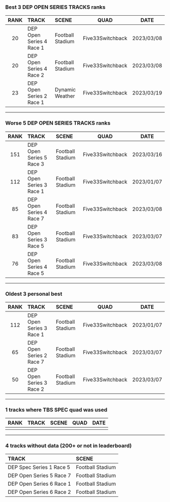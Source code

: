 ### Best 3 DEP OPEN SERIES TRACKS ranks
|RANK|TRACK|SCENE|QUAD|DATE|
|:---:|:---|:---|:---:|:---:|
|20|DEP Open Series 4 Race 1|Football Stadium|Five33Switchback|2023/03/08|
|20|DEP Open Series 4 Race 2|Football Stadium|Five33Switchback|2023/03/08|
|23|DEP Open Series 2 Race 1|Dynamic Weather|Five33Switchback|2023/03/19|
---
### Worse 5 DEP OPEN SERIES TRACKS ranks
|RANK|TRACK|SCENE|QUAD|DATE|
|:---:|:---|:---|:---:|:---:|
|151|DEP Open Series 5 Race 3|Football Stadium|Five33Switchback|2023/03/16|
|112|DEP Open Series 3 Race 1|Football Stadium|Five33Switchback|2023/01/07|
|85|DEP Open Series 4 Race 7|Football Stadium|Five33Switchback|2023/03/08|
|83|DEP Open Series 3 Race 5|Football Stadium|Five33Switchback|2023/03/07|
|76|DEP Open Series 4 Race 5|Football Stadium|Five33Switchback|2023/03/08|
---
### Oldest 3 personal best
|RANK|TRACK|SCENE|QUAD|DATE|
|:---:|:---|:---|:---:|:---:|
|112|DEP Open Series 3 Race 1|Football Stadium|Five33Switchback|2023/01/07|
|65|DEP Open Series 2 Race 7|Football Stadium|Five33Switchback|2023/03/07|
|50|DEP Open Series 3 Race 2|Football Stadium|Five33Switchback|2023/03/07|
---
### 1 tracks where TBS SPEC quad was used
|RANK|TRACK|SCENE|QUAD|DATE|
|:---:|:---|:---|:---:|:---:|
||||||
---
### 4 tracks without data (200+ or not in leaderboard)
|TRACK|SCENE|
|:---|:---|
|DEP Spec Series 1 Race 5|Football Stadium|
|DEP Open Series 5 Race 7|Football Stadium|
|DEP Open Series 6 Race 1|Football Stadium|
|DEP Open Series 6 Race 2|Football Stadium|
